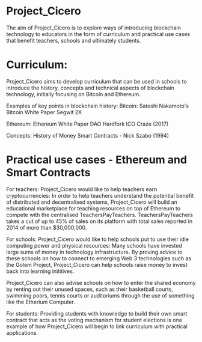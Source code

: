 # Project_Cicero
The aim of Project_Cicero is to explore ways of introducing blockchain technology to educators in the form of curriculum and practical use cases that benefit teachers, schools and ultimately students.

# Curriculum:
Project_Cicero aims to develop curriculum that can be used in schools to introduce the history, concepts and technical aspects of blockchain technology, initially focusing on Bitcoin and Ethereum. 

Examples of key points in blockchain history:
Bitcoin:
Satoshi Nakamoto's Bitcoin White Paper
Segwit 2X

Ethereum:
Ethereum White Paper
DAO Hardfork
ICO Craze (2017)

Concepts:
History of Money
Smart Contracts - Nick Szabo (1994)

# Practical use cases - Ethereum and Smart Contracts 
For teachers:
Project_Cicero would like to help teachers earn cryptocurrencies:
In order to help teachers understand the potential benefit of distributed and decentralised systems, Project_Cicero will build an educational marketplace for teaching resources on top of Ethereum to compete with the centralised TeachersPayTeachers. TeachersPayTeachers takes a cut of up to 45% of sales on its platform with total sales reported in 2014 of more than $30,000,000. 

For schools:
Project_Cicero would like to help schools put to use their idle computing power and physical resources:
Many schools have invested large sums of money in technology infrastructure. By proving advice to these schools on how to connect to emerging Web 3 technologies such as the Golem Project, Project_Cicero can help schools raise money to invest back into learning inititives.

Project_Cicero can also advise schools on how to enter the shared economy by renting out their unused spaces, such as their basketball courts, swimming poors, tennis courts or auditoriums through the use of something like the Etherium Computer.

For students:
Providing students with knowledge to build their own smart contract that acts as the voting mechanism for student elections is one example of how Project_Cicero will begin to link curriculum with practical applications.
